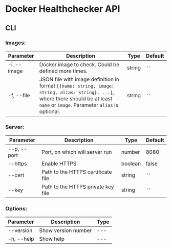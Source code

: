 # Docker Healthchecker API

## CLI

### Images:
| Parameter | Description | Type | Default |
| ---- | ----------- | ---- | ---- |
| -i, --image | Docker image to check. Could be defined more times. | string | `''` |
| -f, --file | JSON file with image definition in format `[{name: string, image: string, alias: string}, ...]`, where there should be at least `name` or `image`. Parameter `alias` is optional. | string | `''` |

### Server:
| Parameter | Description | Type | Default |
| ---- | ----------- | ---- | ------ |
| --p, --port | Port, on which will server run | number | 8080 |
| --https | Enable HTTPS | boolean | false |
| --cert | Path to the HTTPS certificate file | string | `''` |
| --key | Path to the HTTPS private key file | string | `''` |

### Options:
| Parameter | Description | Type |
| ---- | ----------- | ---- |
| --version | Show version number | --- |
| -h, --help | Show help | --- |